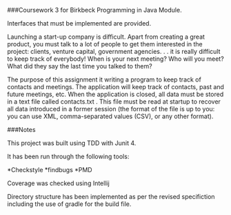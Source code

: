 ###Coursework 3 for Birkbeck Programming in Java Module.

Interfaces that must be implemented are provided.

Launching a start-up company is difficult. Apart from creating a great 
product, you must talk to a lot of people to get them interested in 
the project: clients, venture capital, government agencies. . . it is 
really difficult to keep track of everybody! When is your next 
meeting? Who will you meet? What did they say the last time you
talked to them?

The purpose of this assignment it writing a program to keep track of 
contacts and meetings. The application will keep track of contacts, 
past and future meetings, etc. When the application is closed, all 
data must be stored in a text file called contacts.txt . This file 
must be read at startup to recover all data introduced in a former 
session (the format of the file is up to you: you can use XML, 
comma-separated values (CSV), or any other format).

###Notes

This project was built using TDD with Junit 4.

It has been run through the following tools:

*Checkstyle
*findbugs
*PMD

Coverage was checked using Intellij

Directory structure has been implemented as per the revised
specifiction including the use of gradle for the build file.
